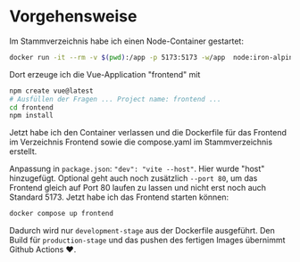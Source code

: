 # Vorgehensweise

Im Stammverzeichnis habe ich einen Node-Container gestartet:

```bash
docker run -it --rm -v $(pwd):/app -p 5173:5173 -w/app  node:iron-alpine3.20 /bin/sh
```

Dort erzeuge ich die Vue-Application "frontend" mit

```bash
npm create vue@latest
# Ausfüllen der Fragen ... Project name: frontend ...
cd frontend
npm install
```

Jetzt habe ich den Container verlassen und die Dockerfile für das Frontend im Verzeichnis Frontend sowie die compose.yaml im Stammverzeichnis erstellt.

Anpassung in `package.json`: `"dev": "vite --host"`. Hier wurde "host" hinzugefügt. Optional geht auch
noch zusätzlich `--port 80`, um das Frontend gleich auf Port 80 laufen zu lassen und nicht erst noch auch
Standard 5173. Jetzt habe ich das Frontend starten können:

```bash
docker compose up frontend
```

Dadurch wird nur `development-stage` aus der Dockerfile ausgeführt. Den Build für `production-stage` und das pushen des fertigen Images übernimmt Github Actions ❤️.
